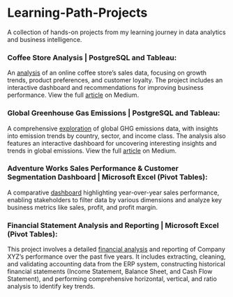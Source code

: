 # Learning-Path-Projects
A collection of hands-on projects from my learning journey in data analytics and business intelligence.

### Coffee Store Analysis | PostgreSQL and Tableau:
An [analysis](https://github.com/bodanp1k/Learning-Path-Projects/tree/Coffee-Store-Analysis-%7C-PostgreSQL-and-Tableau) of an online coffee store’s sales data, focusing on growth trends, product preferences, and customer loyalty. The project includes an interactive dashboard and recommendations for improving business performance. View the full [article](https://medium.com/@bodanp/data-analysis-and-visualization-project-in-postgresql-and-tableau-690d7e9c249a) on Medium.


### Global Greenhouse Gas Emissions | PostgreSQL and Tableau:
A comprehensive [exploration](https://github.com/bodanp1k/Learning-Path-Projects/tree/Global-Greenhouse-Gas-Emissions) of global GHG emissions data, with insights into emission trends by country, sector, and income class. The analysis also features an interactive dashboard for uncovering interesting insights and trends in global emissions. View the full [article](https://medium.com/@bodanp/data-analysis-portfolio-project-in-sql-tableau-global-greenhouse-gas-emissions-46bc54f86a6d) on Medium.


### Adventure Works Sales Performance & Customer Segmentation Dashboard | Microsoft Excel (Pivot Tables):
A comparative [dashboard](https://github.com/bodanp1k/Learning-Path-Projects/tree/Sales-Performance-Dashboard-%7C-Microsoft-Excel-(Pivot-Tables)) highlighting year-over-year sales performance, enabling stakeholders to filter data by various dimensions and analyze key business metrics like sales, profit, and profit margin.

### Financial Statement Analysis and Reporting | Microsoft Excel (Pivot Tables):
This project involves a detailed [financial analysis](https://github.com/bodanp1k/Learning-Path-Projects/tree/Financial-Statement-Analysis-and-Reporting) and reporting of Company XYZ’s performance over the past five years. It includes extracting, cleaning, and validating accounting data from the ERP system, constructing historical financial statements (Income Statement, Balance Sheet, and Cash Flow Statement), and performing comprehensive horizontal, vertical, and ratio analysis to identify key trends.
